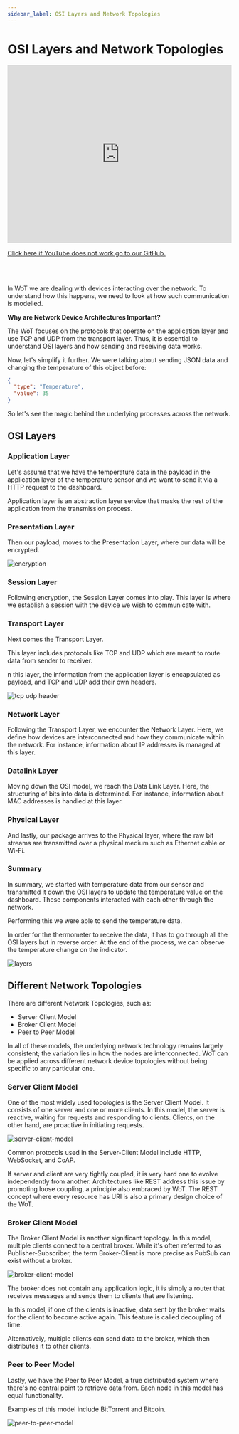 ```yaml
---
sidebar_label: OSI Layers and Network Topologies
---
```


# OSI Layers and Network Topologies

<iframe width="100%" height="400" src="https://www.youtube.com/embed/QMNkZidA3UY?si=aB2BfW7BFBmAy34F" title="YouTube video player" frameborder="0" allow="accelerometer; autoplay; clipboard-write; encrypted-media; gyroscope; picture-in-picture; web-share" referrerpolicy="strict-origin-when-cross-origin" allowfullscreen></iframe>

<a href = "https://github.com/w3c/wot-cg/blob/main/Tutorials/whatiswot/9-OSI_Layers/9-OSI-Layers.mp4">Click here if YouTube does not work go to our GitHub.</a>  

<br />
<br />

In WoT we are dealing with devices interacting over the network. To understand how this happens, we need to look at how such communication is modelled.

**Why are Network Device Architectures Important?**

The WoT focuses on the protocols that operate on the application layer and use TCP and UDP from the transport layer. Thus, it is essential to understand OSI layers and how sending and receiving data works.

Now, let's simplify it further. We were talking about sending JSON data and changing the temperature of this object before:

```json
{
  "type": "Temperature",
  "value": 35
}
```

So let's see the magic behind the underlying processes across the network.

## OSI Layers

### Application Layer

Let's assume that we have the temperature data in the payload in the application layer of the temperature sensor and we want to send it via a HTTP request to the dashboard.

Application layer is an abstraction layer service that masks the rest of the application from the transmission process.

### Presentation Layer

Then our payload, moves to the Presentation Layer, where our data will be encrypted.

![encryption](/img/9-OSI-Layers/encryption.png)

### Session Layer

Following encryption, the Session Layer comes into play. This layer is where we establish a session with the device we wish to communicate with.

### Transport Layer

Next comes the Transport Layer.

This layer includes protocols like TCP and UDP which are meant to route data from sender to receiver.

n this layer, the information from the application layer is encapsulated as payload, and TCP and UDP add their own headers.

![tcp udp header](/img/9-OSI-Layers/tcp-udp-header.png)

### Network Layer

Following the Transport Layer, we encounter the Network Layer. Here, we define how devices are interconnected and how they communicate within the network. For instance, information about IP addresses is managed at this layer.

### Datalink Layer

Moving down the OSI model, we reach the Data Link Layer. Here, the structuring of bits into data is determined. For instance, information about MAC addresses is handled at this layer.

### Physical Layer

And lastly, our package arrives to the Physical layer, where the raw bit streams are transmitted over a physical medium such as Ethernet cable or Wi-Fi.

### Summary

In summary, we started with temperature data from our sensor and transmitted it down the OSI layers to update the temperature value on the dashboard. These components interacted with each other through the network.

Performing this we were able to send the temperature data.

In order for the thermometer to receive the data, it has to go through all the OSI layers but in reverse order. At the end of the process, we can observe the temperature change on the indicator.

![layers](/img/tutorial/OSI-Layers/layers.png)

## Different Network Topologies

There are different Network Topologies, such as:

- Server Client Model
- Broker Client Model
- Peer to Peer Model

In all of these models, the underlying network technology remains largely consistent; the variation lies in how the nodes are interconnected. WoT can be applied across different network device topologies without being specific to any particular one.

### Server Client Model

One of the most widely used topologies is the Server Client Model. It consists of one server and one or more clients. In this model, the server is reactive, waiting for requests and responding to clients. Clients, on the other hand, are proactive in initiating requests.

![server-client-model](/img/9-OSI-Layers/server-client-model.png)

Common protocols used in the Server-Client Model include HTTP, WebSocket, and CoAP.

If server and client are very tightly coupled, it is very hard one to evolve independently from another. Architectures like REST address this issue by promoting loose coupling, a principle also embraced by WoT. The REST concept where every resource has URI is also a primary design choice of the WoT.

### Broker Client Model

The Broker Client Model is another significant topology. In this model, multiple clients connect to a central broker. While it's often referred to as Publisher-Subscriber, the term Broker-Client is more precise as PubSub can exist without a broker.

![broker-client-model](/img/9-OSI-Layers/broker-client-model.png)

The broker does not contain any application logic, it is simply a router that receives messages and sends them to clients that are listening.

In this model, if one of the clients is inactive, data sent by the broker waits for the client to become active again. This feature is called decoupling of time.

Alternatively, multiple clients can send data to the broker, which then distributes it to other clients.

### Peer to Peer Model

Lastly, we have the Peer to Peer Model, a true distributed system where there's no central point to retrieve data from. Each node in this model has equal functionality.

Examples of this model include BitTorrent and Bitcoin.

![peer-to-peer-model](/img/9-OSI-Layers/peer-to-peer-model.png)
